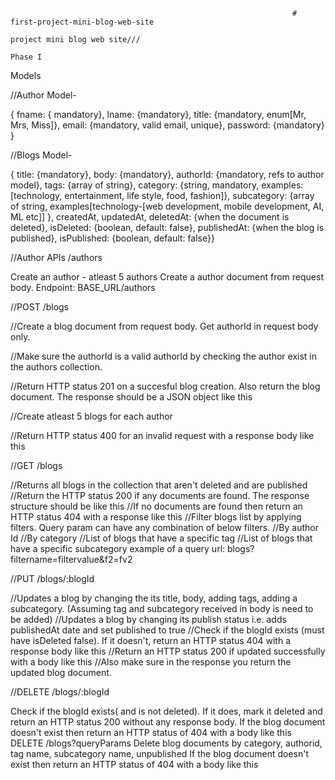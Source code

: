                                                                    # first-project-mini-blog-web-site
                                                                      project mini blog web site///
                                                                                   Phase I


Models

//Author Model-

{ fname: { mandatory}, 
lname: {mandatory}, 
title: {mandatory, enum[Mr, Mrs, Miss]},
 email: {mandatory, valid email, unique}, 
password: {mandatory} }

//Blogs Model-

{ title: {mandatory}, 
body: {mandatory}, 
authorId: {mandatory, refs to author model}, 
tags: {array of string},
 category: {string, mandatory, examples: [technology, entertainment, life style, food, fashion]}, 
subcategory: {array of string, examples[technology-[web development, mobile development, AI, ML etc]] },
 createdAt, updatedAt, deletedAt: {when the document is deleted}, isDeleted: {boolean, default: false}, publishedAt: {when the blog is published}, isPublished: {boolean, default: false}}
 
 //Author APIs /authors
 
Create an author - atleast 5 authors
Create a author document from request body. Endpoint: BASE_URL/authors


//POST /blogs

//Create a blog document from request body. Get authorId in request body only.

//Make sure the authorId is a valid authorId by checking the author exist in the authors collection.

//Return HTTP status 201 on a succesful blog creation. Also return the blog document. The response should be a JSON object like this

//Create atleast 5 blogs for each author

//Return HTTP status 400 for an invalid request with a response body like this

//GET /blogs

//Returns all blogs in the collection that aren't deleted and are published
//Return the HTTP status 200 if any documents are found. The response structure should be like this
//If no documents are found then return an HTTP status 404 with a response like this
//Filter blogs list by applying filters. Query param can have any combination of below filters.
//By author Id
//By category
//List of blogs that have a specific tag
//List of blogs that have a specific subcategory example of a query url: blogs?filtername=filtervalue&f2=fv2

//PUT /blogs/:blogId

//Updates a blog by changing the its title, body, adding tags, adding a subcategory. (Assuming tag and subcategory received in body is need to be added)
//Updates a blog by changing its publish status i.e. adds publishedAt date and set published to true
//Check if the blogId exists (must have isDeleted false). If it doesn't, return an HTTP status 404 with a response body like this
//Return an HTTP status 200 if updated successfully with a body like this
//Also make sure in the response you return the updated blog document.


//DELETE /blogs/:blogId

Check if the blogId exists( and is not deleted). If it does, mark it deleted and return an HTTP status 200 without any response body.
If the blog document doesn't exist then return an HTTP status of 404 with a body like this
DELETE /blogs?queryParams
Delete blog documents by category, authorid, tag name, subcategory name, unpublished
If the blog document doesn't exist then return an HTTP status of 404 with a body like this
